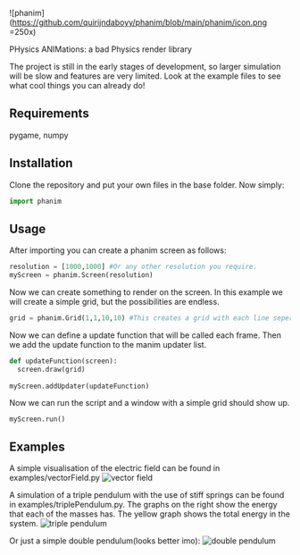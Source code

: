 ![phanim](https://github.com/quirijndaboyy/phanim/blob/main/phanim/icon.png =250x)

PHysics ANIMations: 
a bad Physics render library

The project is still in the early stages of development, so larger simulation will be slow and features are very limited. Look at the example files to see what cool things you can already do!

## Requirements
pygame, numpy

## Installation
Clone the repository and put your own files in the base folder. Now simply:

```python
import phanim
```

## Usage

After importing you can create a phanim screen as follows:

```python
resolution = [1000,1000] #Or any other resolution you require.
myScreen = phanim.Screen(resolution)

```
Now we can create something to render on the screen. In this example we will create a simple grid, but the possibilities are endless.

```python
grid = phanim.Grid(1,1,10,10) #This creates a grid with each line seperated by 1, and 10 lines to each side of the origin.
```

Now we can define a update function that will be called each frame. Then we add the update function to the manim updater list.

```python
def updateFunction(screen):
  screen.draw(grid)
  
myScreen.addUpdater(updateFunction)
```
Now we can run the script and a window with a simple grid should show up.

```
myScreen.run()
```

## Examples

A simple visualisation of the electric field can be found in examples/vectorField.py
![vector field](https://github.com/quirijndaboyy/phanim/blob/main/gifs/vectorFIeld.gif)

A simulation of a triple pendulum with the use of stiff springs can be found in examples/triplePendulum.py. The graphs on the right show the energy that each of the masses has. The yellow graph shows the total energy in the system.
![triple pendulum](https://github.com/quirijndaboyy/phanim/blob/main/gifs/pendulum.gif)

Or just a simple double pendulum(looks better imo):
![double pendulum](https://github.com/quirijndaboyy/phanim/blob/main/gifs/double_pendulum.gif)




